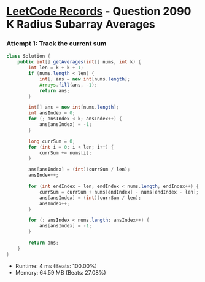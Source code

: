 # [LeetCode Records](../../README.md) - Question 2090 K Radius Subarray Averages

### Attempt 1: Track the current sum
```java
class Solution {
    public int[] getAverages(int[] nums, int k) {
        int len = k + k + 1;
        if (nums.length < len) {
            int[] ans = new int[nums.length];
            Arrays.fill(ans, -1);
            return ans;
        }

        int[] ans = new int[nums.length];
        int ansIndex = 0;
        for (; ansIndex < k; ansIndex++) {
            ans[ansIndex] = -1;
        }

        long currSum = 0;
        for (int i = 0; i < len; i++) {
            currSum += nums[i];
        }

        ans[ansIndex] = (int)(currSum / len);
        ansIndex++;

        for (int endIndex = len; endIndex < nums.length; endIndex++) {
            currSum = currSum + nums[endIndex] - nums[endIndex - len];
            ans[ansIndex] = (int)(currSum / len);
            ansIndex++;
        }

        for (; ansIndex < nums.length; ansIndex++) {
            ans[ansIndex] = -1;
        }

        return ans;
    }
}
```
- Runtime: 4 ms (Beats: 100.00%)
- Memory: 64.59 MB (Beats: 27.08%)

<br>
